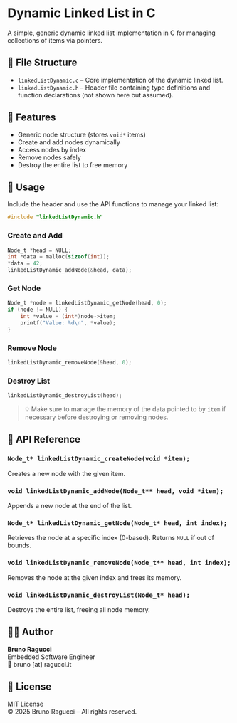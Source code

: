 # Dynamic Linked List in C

A simple, generic dynamic linked list implementation in C for managing collections of items via pointers.

## 📁 File Structure

- `linkedListDynamic.c` – Core implementation of the dynamic linked list.
- `linkedListDynamic.h` – Header file containing type definitions and function declarations (not shown here but assumed).

## 📌 Features

- Generic node structure (stores `void*` items)
- Create and add nodes dynamically
- Access nodes by index
- Remove nodes safely
- Destroy the entire list to free memory

## 🔧 Usage

Include the header and use the API functions to manage your linked list:

```c
#include "linkedListDynamic.h"
```

### Create and Add

```c
Node_t *head = NULL;
int *data = malloc(sizeof(int));
*data = 42;
linkedListDynamic_addNode(&head, data);
```

### Get Node

```c
Node_t *node = linkedListDynamic_getNode(head, 0);
if (node != NULL) {
    int *value = (int*)node->item;
    printf("Value: %d\n", *value);
}
```

### Remove Node

```c
linkedListDynamic_removeNode(&head, 0);
```

### Destroy List

```c
linkedListDynamic_destroyList(head);
```

> 💡 Make sure to manage the memory of the data pointed to by `item` if necessary before destroying or removing nodes.

## 📘 API Reference

### `Node_t* linkedListDynamic_createNode(void *item);`

Creates a new node with the given item.

### `void linkedListDynamic_addNode(Node_t** head, void *item);`

Appends a new node at the end of the list.

### `Node_t* linkedListDynamic_getNode(Node_t* head, int index);`

Retrieves the node at a specific index (0-based). Returns `NULL` if out of bounds.

### `void linkedListDynamic_removeNode(Node_t** head, int index);`

Removes the node at the given index and frees its memory.

### `void linkedListDynamic_destroyList(Node_t* head);`

Destroys the entire list, freeing all node memory.

## 🧑‍💻 Author

**Bruno Ragucci**  
Embedded Software Engineer  
📧 bruno [at] ragucci.it

## 📝 License

MIT License  
© 2025 Bruno Ragucci – All rights reserved.

